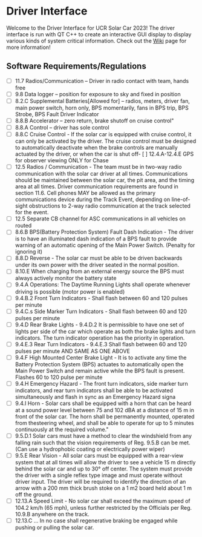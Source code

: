 # Driver Interface

Welcome to the Driver Interface for UCR Solar Car 2023! The driver interface is run with QT C++ to create an 
interactive GUI display to display various kinds of system critical information. Check out the [Wiki](https://github.com/UCR-Solar-Car/DriverInterface/wiki) page for 
more information! 

## Software Requirements/Regulations
- [ ] 11.7 Radios/Communication – Driver in radio contact with team, hands free
- [ ] 9.8 Data logger – position for exposure to sky and fixed in position
- [ ] 8.2.C Supplemental Batteries[Allowed for] – radios, meters, driver fan, main power switch, horn only, BPS momentarily, fans in BPS trip, BPS Strobe, BPS Fault Driver Indicator
- [ ] 8.8.B Accelerator – zero return, brake shutoff on cruise control"
- [ ] 8.8.A Control – driver has sole control
- [ ] 8.8.C Cruise Control - If the solar car is equipped with cruise control, it can only be activated by the driver. The cruise control must be designed to automatically deactivate when the brake controls are manually actuated by the driver, or when the car is shut off- [ ] 12.4.A-12.4.E GPS for observer viewing ONLY for Chase
- [ ] 12.5 Radios / Communication - The team must be in two-way radio communication with the solar car driver at all times. Communications should be maintained between the solar car, the pit area, and the timing area at all times.
Driver communication requirements are found in section 11.6. Cell phones MAY be allowed as the primary
communications device during the Track Event, depending on line-of-sight obstructions to 2-way radio
communication at the track selected for the event.
- [ ] 12.5 Separate CB channel for ASC communications in all vehicles on routed
- [ ] 8.6.B BPS(Battery Protection System) Fault Dash Indication - The driver is to have an illuminated dash indication of a BPS fault to provide warning of an automatic opening of the Main Power Switch. (Penalty for ignoring it)
- [ ] 8.8.D Reverse - The solar car must be able to be driven backwards under its own power with the driver seated in the normal position.
- [ ] 8.10.E When charging from an external energy source the BPS must always actively monitor the battery state 
- [ ] 9.4.A Operations: The Daytime Running Lights shall operate whenever driving is possible (motor
power is enabled)
- [ ] 9.4.B.2 Front Turn Indicators - Shall flash between 60 and 120 pulses per minute
- [ ] 9.4.C.s Side Marker Turn Indicators - Shall flash between 60 and 120 pulses per minute
- [ ] 9.4.D Rear Brake Lights - 9.4.D.2 It is permissible to have one set of lights per side of the car which operate as both the brake lights and turn indicators. The turn indicator operation has the priority in operation.
- [ ] 9.4.E.3 Rear Turn Indicators - 9.4.E.3 Shall flash between 60 and 120 pulses per minute AND SAME AS ONE ABOVE
- [ ] 9.4.F High Mounted Center Brake Light -  It is to activate any time the Battery Protection System (BPS) actuates to
automatically open the Main Power Switch and remain active while the BPS fault is present. Flashes 60 to 120 pulse per minute 
- [ ] 9.4.H Emergency Hazard - The front turn indicators, side marker turn indicators, and rear turn indicators shall be able to be activated simultaneously and flash in sync as an Emergency Hazard signa
- [ ] 9.4.I Horn - Solar cars shall be equipped with a horn that can be heard at a sound power level between 75 and 102 dBA at a distance of 15 m in front of the solar car. The horn shall be permanently mounted, operated from thesteering wheel, and shall be able to operate for up to 5 minutes continuously at the required volume."
- [ ] 9.5.D.1 Solar cars must have a method to clear the windshield from any falling rain such that the vision
requirements of Reg. 9.5.B can be met.(Can use a hydrophobic coating or electrically power wiper)
- [ ] 9.5.E Rear Vision - All solar cars must be equipped with a rear-view system that at all times will allow the driver to see a vehicle 15 m directly behind the solar car and up to 30° off center. The system must provide the
driver with a single reflex type image and must operate without driver input. The driver will be required to
identify the direction of an arrow with a 200 mm thick brush stoke on a 1 m2
board held about 1 m off the ground.
- [ ] 12.13.A Speed Limit - No solar car shall exceed the maximum speed of 104.2 km/h (65 mph), unless further restricted by the Officials per Reg. 10.9.B anywhere on the track.
- [ ] 12.13.C ... In no case shall regenerative braking be engaged while pushing or pulling the solar car.
